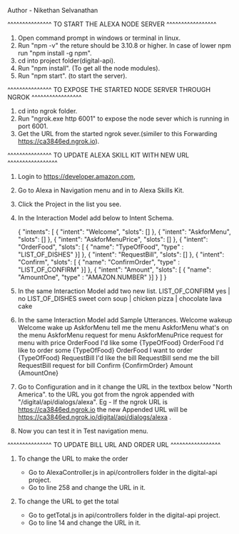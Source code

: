Author - Nikethan Selvanathan


^^^^^^^^^^^^^^^  TO START THE ALEXA NODE SERVER  ^^^^^^^^^^^^^^^^^

1) Open command prompt in windows or terminal in linux.
2) Run "npm -v" the reture should be 3.10.8 or higher. In case of lower npm run "npm install -g npm".
3) cd into project folder(digital-api).
4) Run "npm install". (To get all the node modules).
5) Run "npm start". (to start the server).



^^^^^^^^^^^^^^^  TO EXPOSE THE STARTED NODE SERVER THROUGH NGROK ^^^^^^^^^^^^^^^^^

1) cd into ngrok folder.
2) Run "ngrok.exe http 6001" to expose the node sever which is running in port 6001.
3) Get the URL from the started ngrok sever.(similer to this Forwarding https://ca3846ed.ngrok.io).



^^^^^^^^^^^^^^^  TO UPDATE ALEXA SKILL KIT WITH NEW URL ^^^^^^^^^^^^^^^^^

1) Login to https://developer.amazon.com,
2) Go to Alexa in Navigation menu and in to Alexa Skills Kit.
3) Click the Project in the list you see.
4) In the Interaction Model add below to Intent Schema.

	{
	  "intents": [
	    {
	      "intent": "Welcome",
	      "slots": []
	    },
	    {
	      "intent": "AskforMenu",
	      "slots": []
	    },
	    {
	      "intent": "AskforMenuPrice",
	      "slots": []
	    },
	    {
	      "intent": "OrderFood",
	      "slots": [
		  {
		  "name": "TypeOfFood",
		  "type" : "LIST_OF_DISHES"
		}]
	    },
	    {
	      "intent": "RequestBill",
	      "slots": []
	    },
	    {
	      "intent": "Confirm",
	      "slots": [
		  {
		  "name": "ConfirmOrder",
		  "type" : "LIST_OF_CONFIRM"
		}]
	    },
	    {
	      "intent": "Amount",
	      "slots": [
		{
		  "name": "AmountOne",
		  "type" : "AMAZON.NUMBER"
		}]
	    }
	  ]
	}

5) In the same Interaction Model add two new list.
	LIST_OF_CONFIRM		yes | no
	LIST_OF_DISHES		sweet corn soup | chicken pizza | chocolate lava cake

6) In the same Interaction Model add Sample Utterances.
	Welcome wakeup
	Welcome wake up
	AskforMenu tell me the menu
	AskforMenu what's on the menu
	AskforMenu request for menu
	AskforMenuPrice request for menu with price
	OrderFood I'd like some {TypeOfFood}
	OrderFood I'd like to order some {TypeOfFood}
	OrderFood I want to order {TypeOfFood}
	RequestBill I'd like the bill
	RequestBill send me the bill
	RequestBill request for bill
	Confirm {ConfirmOrder}
	Amount {AmountOne}

7) Go to Configuration and in it change the URL in the textbox below "North America". to the URL you got from the ngrok appended with "/digital/api/dialogs/alexa".
	Eg - If the ngrok URL is https://ca3846ed.ngrok.io the new Appended URL will be https://ca3846ed.ngrok.io/digital/api/dialogs/alexa .
8) Now you can test it in Test navigation menu.



^^^^^^^^^^^^^^^  TO UPDATE BILL URL AND ORDER URL ^^^^^^^^^^^^^^^^^

1) To change the URL to make the order

	* Go to AlexaController.js in api/controllers folder in the digital-api project.
	* Go to line 258 and change the URL in it.
	
2) To change the URL to get the total

	* Go to getTotal.js in api/controllers folder in the digital-api project.
	* Go to line 14 and change the URL in it.

